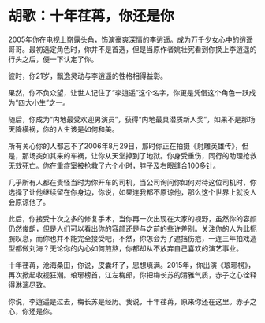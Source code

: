 # 胡歌：十年荏苒，你还是你

2005年你在电视上崭露头角，饰演豪爽深情的李逍遥。成为万千少女心中的逍遥哥哥。最初选定角色时，你并不是首选，但是当原作者姚壮宪看到你换上李逍遥的行头之后，便一下认定了你。 

彼时，你21岁，飘逸灵动与李逍遥的性格相得益彰。 

果然，你不负众望，让世人记住了“李逍遥”这个名字，你更是凭借这个角色一跃成为“四大小生”之一。 

随后，你成为“内地最受欢迎男演员”，获得“内地最具潜质新人奖”，如果不是那场天降横祸，你的人生该是如何和美。 

所有关心你的人都忘不了2006年8月29日，那时你正在拍摄《射雕英雄传》，但是，那场突如其来的车祸，让你从天堂掉到了地狱。你身受重伤，同行的助理抢救无效死亡。你在重症室被抢救了六个小时，脖子及右眼缝合100多针。 

几乎所有人都在责怪当时为你开车的司机，当公司询问你如何对待这位司机时，你选择了让他继续留在你身边，你说，如果连我都不原谅他，那么这个世界上就没人会原谅他了。 

此后，你接受十次之多的修复手术，当你再一次出现在大家的视野，虽然你的容颜仍然俊朗，但是人们可以看出你的容颜还是与之前的些许差别。关注你的人为此扼腕叹息，而你也并不能完全接受吧，不然，你怎会为了遮挡伤疤，一连三年拍戏造型都做刘海？无论你的内心如何煎熬，你都却从不放弃自己喜欢的演艺事业。 

十年荏苒，沧海桑田，你说，皮囊坏了，思想填满。2015年，你出演《琅琊榜》，再次掀起收视狂潮。琅琊榜首，江左梅郎，你把梅长苏的清雅气质，赤子之心诠释得淋漓尽致。 

你说，李逍遥是过去，梅长苏是经历。我说，十年荏苒，原来你还在这里。赤子之心，你还是你。